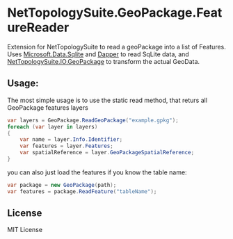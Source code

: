 # NetTopologySuite.GeoPackage.FeatureReader
Extension for NetTopologySuite to read a geoPackage into a list of Features.
Uses [Microsoft.Data.Sqlite](https://learn.microsoft.com/de-de/dotnet/standard/data/sqlite/?tabs=netcore-cli) and [Dapper](https://github.com/DapperLib/Dapper) to read SqLite data, and [NetTopologySuite.IO.GeoPackage](https://github.com/NetTopologySuite/NetTopologySuite.IO.SpatiaLite) to transform the actual GeoData.
## Usage:
The most simple usage is to use the static read method, that returs all GeoPackage features layers
```csharp
var layers = GeoPackage.ReadGeoPackage("example.gpkg");
foreach (var layer in layers)
{
    var name = layer.Info.Identifier;
    var features = layer.Features;
    var spatialReference = layer.GeoPackageSpatialReference;
}
```

you can also just load the features if you know the table name:

```csharp
var package = new GeoPackage(path);
var features = package.ReadFeature("tableName");
```

## License
MIT License
